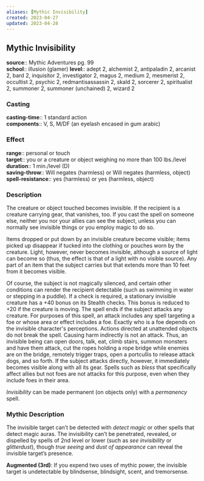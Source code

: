 ```yaml
---
aliases: [Mythic Invisibility]
created: 2023-04-27
updated: 2023-04-28
---
```


## Mythic Invisibility

**source**:: Mythic Adventures pg. 99  
**school**:: illusion (glamer)
**level**:: adept 2, alchemist 2, antipaladin 2, arcanist 2, bard 2, inquisitor 2, investigator 2, magus 2, medium 2, mesmerist 2, occultist 2, psychic 2, redmantisassassin 2, skald 2, sorcerer 2, spiritualist 2, summoner 2, summoner (unchained) 2, wizard 2

### Casting

**casting-time**:: 1 standard action  
**components**:: V, S, M/DF (an eyelash encased in gum arabic)

### Effect

**range**:: personal or touch  
**target**:: you or a creature or object weighing no more than 100 lbs./level  
**duration**:: 1 min./level (D)  
**saving-throw**:: Will negates (harmless) or Will negates (harmless, object)
**spell-resistance**:: yes (harmless) or yes (harmless, object)

### Description

The creature or object touched becomes invisible. If the recipient is a creature carrying gear, that vanishes, too. If you cast the spell on someone else, neither you nor your allies can see the subject, unless you can normally see invisible things or you employ magic to do so.  
  
Items dropped or put down by an invisible creature become visible; items picked up disappear if tucked into the clothing or pouches worn by the creature. Light, however, never becomes invisible, although a source of light can become so (thus, the effect is that of a light with no visible source). Any part of an item that the subject carries but that extends more than 10 feet from it becomes visible.  
  
Of course, the subject is not magically silenced, and certain other conditions can render the recipient detectable (such as swimming in water or stepping in a puddle). If a check is required, a stationary invisible creature has a +40 bonus on its Stealth checks. This bonus is reduced to +20 if the creature is moving. The spell ends if the subject attacks any creature. For purposes of this spell, an attack includes any spell targeting a foe or whose area or effect includes a foe. Exactly who is a foe depends on the invisible character's perceptions. Actions directed at unattended objects do not break the spell. Causing harm indirectly is not an attack. Thus, an invisible being can open doors, talk, eat, climb stairs, summon monsters and have them attack, cut the ropes holding a rope bridge while enemies are on the bridge, remotely trigger traps, open a portcullis to release attack dogs, and so forth. If the subject attacks directly, however, it immediately becomes visible along with all its gear. Spells such as *bless* that specifically affect allies but not foes are not attacks for this purpose, even when they include foes in their area.  
  
*Invisibility* can be made permanent (on objects only) with a *permanency* spell.

### Mythic Description

The invisible target can’t be detected with *detect magic* or other spells that detect magic auras. The invisibility can’t be penetrated, revealed, or dispelled by spells of 2nd level or lower (such as *see invisibility* or *glitterdust*), though *true seeing* and *dust of appearance* can reveal the invisible target’s presence.  
  
**Augmented (3rd)**: If you expend two uses of mythic power, the invisible target is undetectable by blindsense, blindsight, scent, and tremorsense.

